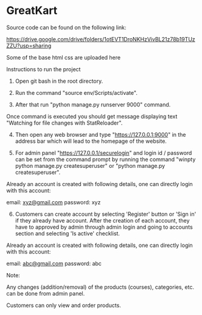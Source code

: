 # GreatKart


Source code can be found on the following link:

https://drive.google.com/drive/folders/1otEVT1DroNKHzVivBL21z78b19TUzZZU?usp=sharing



Some of the base html css are uploaded here




Instructions to run the project


1. Open git bash in the root directory.


2. Run the command "source env/Scripts/activate". 


3. After that run "python manage.py runserver 9000" command.

Once command is executed you should get message displaying text "Watching for file changes with StatReloader".


4. Then open any web browser and type "https://127.0.0.1:9000" in the address bar which will lead to the homepage of the website. 


5. For admin panel "https://127.0.0.1/securelogin" and login id / password can be set from the command prompt by running the command "winpty python manage.py createsuperuser" or "python manage.py createsuperuser".

Already an account is created with following details, one can directly login with this account:

email: xyz@gmail.com
password: xyz



6. Customers can create account by selecting 'Register' button or 'Sign in' if they already have account. After the creation of each account, they have to approved by admin through admin login and going to accounts section and selecting 'Is active' checklist.

Already an account is created with following details, one can directly login with this account:

email: abc@gmail.com
password: abc





Note:

Any changes (addition/removal) of the products (courses), categories, etc. can be done from admin panel.

Customers can only view and order products.
